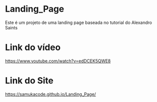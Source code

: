 # Landing_Page
Este é um projeto de uma landing page baseada no tutorial do Alexandro Saints

# Link do vídeo 
https://www.youtube.com/watch?v=edDCEK5QWE8

# Link do Site
https://samukacode.github.io/Landing_Page/
